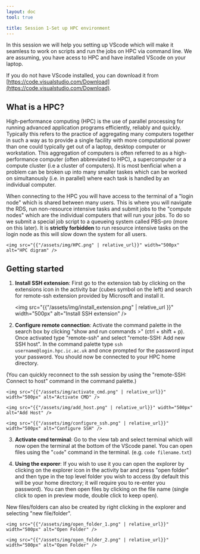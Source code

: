 ```yaml
---
layout: doc
tool: true

title: Session 1-Set up HPC environment
---
```


In this session we will help you setting up VScode which will make it seamless to work on scripts and run the jobs on HPC via command line. We are assuming, you have acess to HPC and have installed VScode on your laptop.

If you do not have VScode installed, you can download it from [https://code.visualstudio.com/Download](https://code.visualstudio.com/Download).

## What is a HPC? ##
High-performance computing (HPC) is the use of parallel processing for running advanced application programs efficiently, reliably and quickly. Typically this refers to the practice of aggregating many computers together in such a way as to provide a single facility with more computational power than one could typically get out of a laptop, desktop computer or workstation. This aggregation of computers is often referred to as a high-performance computer (often abbreviated to HPC), a supercomputer or a compute cluster (i.e a cluster of computers). It is most benficial when a problem can be broken up into many smaller taskes which can be worked on simultanously (i.e. in parallel) where each task is handled by an individual computer. 

When connecting to the HPC you will have access to the terminal of a "login node" which is shared between many users. This is where you will navigate the RDS, run non-resource intensive tasks and submit jobs to the "compute nodes" which are the individual computers that will run your jobs. To do so we submit a special job script to a queueing system called PBS-pro (more on this later). It is **strictly forbidden** to run resource intensive tasks on the login node as this will slow down the system for all users.

    <img src="{{"/assets/img/HPC.png" | relative_url}}" width="500px" alt="HPC digram" />

## Getting started

1. **Install SSH extension**: First go to the extension tab by clicking on the extensions icon in the activity bar (cubes symbol on the left) and search for remote-ssh extension provided by Microsoft and install it.
    
    <img src="{{"/assets/img/install_extension.png" | relative_url }}" width="500px" alt="Install SSH extension" />  

2. **Configure remote connection**: Activate the command palette in the search box by clicking "show and run commands >" (ctrl + shift + p). Once activated type "remote-ssh" and select  "remote-SSH: Add new SSH host". In the command palette type `ssh username@login.hpc.ic.ac.uk` and once prompted for the password input your password. You should now be connected to your HPC home directory.

(You can quickly reconnect to the ssh session by using the "remote-SSH: Connect to host" command in the command palette.)

    <img src="{{"/assets/img/activate_cmd.png" | relative_url}}"  width="500px" alt="Activate CMD" />

    <img src="{{"/assets/img/add_host.png" | relative_url}}" width="500px" alt="Add Host" />

    <img src="{{"/assets/img/configure_ssh.png" | relative_url}}"  width="500px" alt="Configure SSH" />

3. **Activate cmd terminal**: Go to the view tab and select terminal which will now open the terminal at the bottom of the VScode panel. You can open files using the "`code`" command in the terminal. (e.g. `code filename.txt`)

4. **Using the exporer**: If you wish to use it you can open the explorer by clicking on the explorer icon in the activity bar and press "open folder" and then type in the top level folder you wish to access (by default this will be your home directory; it will require you to re-enter you password). You can then open files by clicking on the file name (single click to open in preview mode, double click to keep open).

New files/folders can also be created by right clicking in the explorer and selecting "new file/folder".

    <img src="{{"/assets/img/open_folder_1.png" | relative_url}}" width="500px" alt="Open Folder" />

    <img src="{{"/assets/img/open_folder_2.png" | relative_url}}" width="500px" alt="Open Folder" />





